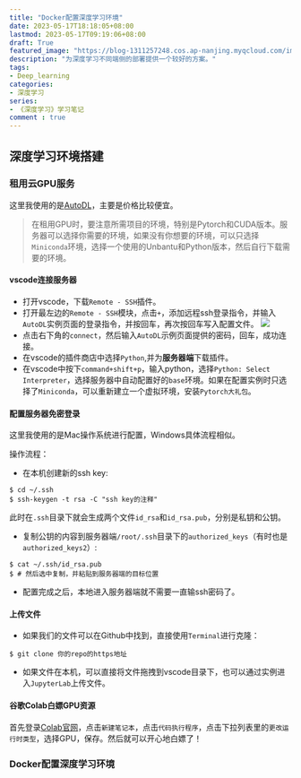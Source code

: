 ```yaml
---
title: "Docker配置深度学习环境"
date: 2023-05-17T18:18:05+08:00
lastmod: 2023-05-17T09:19:06+08:00
draft: True
featured_image: "https://blog-1311257248.cos.ap-nanjing.myqcloud.com/imgs/deep-learning%26computer-vision/img_title.jpg"
description: "为深度学习不同端侧的部署提供一个较好的方案。"
tags:
- Deep_learning
categories:
- 深度学习
series:
- 《深度学习》学习笔记
comment : true
---
```


## 深度学习环境搭建

### 租用云GPU服务

这里我使用的是[AutoDL](https://www.autodl.com/)，主要是价格比较便宜。

> 在租用GPU时，要注意所需项目的环境，特别是Pytorch和CUDA版本。服务器可以选择你需要的环境，如果没有你想要的环境，可以只选择`Miniconda`环境，选择一个使用的Unbantu和Python版本，然后自行下载需要的环境。

#### vscode连接服务器

- 打开vscode，下载`Remote - SSH`插件。
- 打开最左边的`Remote - SSH`模块，点击`+`，添加远程ssh登录指令，并输入`AutoDL`实例页面的登录指令，并按回车，再次按回车写入配置文件。
![](https://blog-1311257248.cos.ap-nanjing.myqcloud.com/imgs/deep-learning%26computer-vision/img115.jpg)
- 点击右下角的`connect`，然后输入`AutoDL`示例页面提供的密码，回车，成功连接。
- 在vscode的插件商店中选择`Python`,并为**服务器端**下载插件。
- 在vscode中按下`command+shift+p`，输入python，选择`Python: Select Interpreter`，选择服务器中自动配置好的`base`环境。如果在配置实例时只选择了`Miniconda`，可以重新建立一个虚拟环境，安装`Pytorch大礼包`。

#### 配置服务器免密登录

这里我使用的是Mac操作系统进行配置，Windows具体流程相似。

操作流程：
- 在本机创建新的ssh key:
```shell
$ cd ~/.ssh
$ ssh-keygen -t rsa -C "ssh key的注释"
```
此时在`.ssh`目录下就会生成两个文件`id_rsa`和`id_rsa.pub`，分别是私钥和公钥。
- 复制公钥的内容到服务器端`/root/.ssh`目录下的`authorized_keys`（有时也是`authorized_keys2`）:
```shell
$ cat ~/.ssh/id_rsa.pub
$ # 然后选中复制，并粘贴到服务器端的目标位置
```
- 配置完成之后，本地进入服务器端就不需要一直输ssh密码了。

#### 上传文件

- 如果我们的文件可以在Github中找到，直接使用`Terminal`进行克隆：
```shell
$ git clone 你的repo的https地址
```
- 如果文件在本机，可以直接将文件拖拽到vscode目录下，也可以通过实例进入`JupyterLab`上传文件。

#### 谷歌Colab白嫖GPU资源

首先登录[Colab官网](https://colab.research.google.com/)，点击`新建笔记本`，点击`代码执行程序`，点击下拉列表里的`更改运行时类型`，选择GPU，保存。然后就可以开心地白嫖了！

### Docker配置深度学习环境

